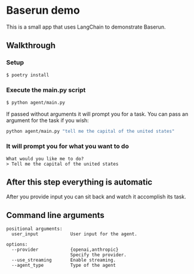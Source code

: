 # Baserun demo

This is a small app that uses LangChain to demonstrate Baserun.

## Walkthrough

### Setup

```bash
$ poetry install
```

### Execute the main.py script

```bash
$ python agent/main.py
```

If passed without arguments it will prompt you for a task. You can pass an argument for the task if you wish:

```bash
python agent/main.py "tell me the capital of the united states"
```

### It will prompt you for what you want to do

```
What would you like me to do?
> Tell me the capital of the united states
```

## After this step everything is automatic

After you provide input you can sit back and watch it accomplish its task.

## Command line arguments

```
positional arguments:
  user_input            User input for the agent.

options:
  --provider            {openai,anthropic}
                        Specify the provider.
  --use_streaming       Enable streaming.
  --agent_type          Type of the agent
```